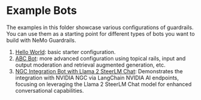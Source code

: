 # Example Bots

The examples in this folder showcase various configurations of guardrails. You can use them as a starting point for different types of bots you want to build with NeMo Guardrails.

1. [Hello World](./hello_world): basic starter configuration.
2. [ABC Bot](./abc): more advanced configuration using topical rails, input and output moderation and retrieval augmented generation, etc.
3. [NGC Integration Bot with Llama 2 SteerLM Chat](./llama2-70b): Demonstrates the integration with NVIDIA NGC via LangChain NVIDIA AI endpoints, focusing on leveraging the Llama 2 SteerLM Chat model for enhanced conversational capabilities.
